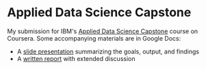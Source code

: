 # Applied Data Science Capstone
My submission for IBM's [Applied Data Science Capstone](https://www.coursera.org/learn/applied-data-science-capstone/home/welcome) course on Coursera. Some accompanying materials are in Google Docs:
- A [slide presentation](https://docs.google.com/presentation/d/1T4XOyvrRHCLN5JgEHNIFHY0HuNBUHdmlBAlIpn_UWZ8) summarizing the goals, output, and findings
- A [written report](https://docs.google.com/document/d/1JhCF2rAmzR89uigqpi-1Hulv0CaspU4Be16D9BxQkLo) with extended discussion
